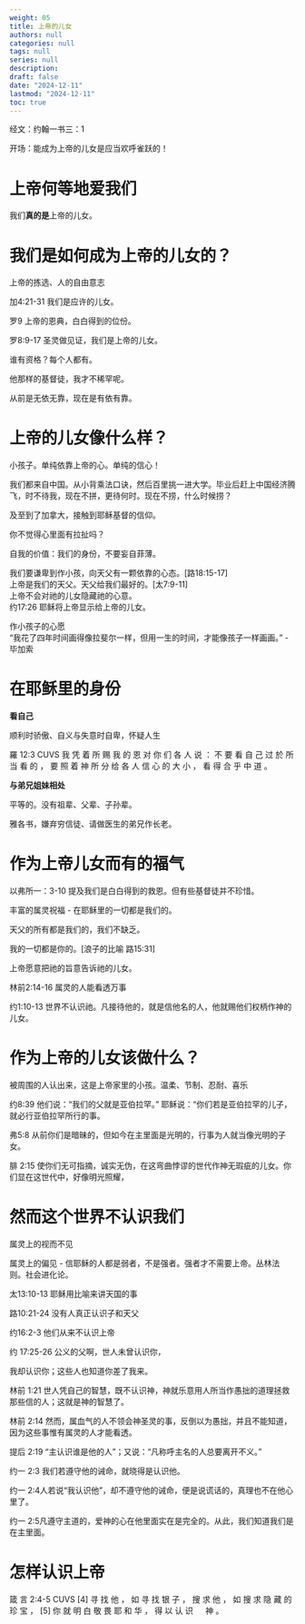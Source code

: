 ```yaml
---
weight: 05
title: 上帝的儿女
authors: null
categories: null
tags: null
series: null
description: 
draft: false
date: "2024-12-11"
lastmod: "2024-12-11"
toc: true
---
```

经文：约翰一书三：1
<!--more-->


开场：能成为上帝的儿女是应当欢呼雀跃的！

<h1><span class = "overline">上帝<b>何等地</b>爱我们</span></h1>
我们<b>真的是</b>上帝的儿女。

<h1><span class = "overline">我们是如何成为上帝的儿女的？</span></h1>
上帝的拣选、人的自由意志

加4:21-31 我们是应许的儿女。

罗9 上帝的恩典，白白得到的位份。

罗8:9-17 圣灵做见证，我们是上帝的儿女。

谁有资格？每个人都有。

他那样的基督徒，我才不稀罕呢。

从前是无依无靠，现在是有依有靠。

<h1><span class = "overline">上帝的儿女像什么样？</span></h1>
小孩子。单纯依靠上帝的心。单纯的信心！

我们都来自中国。从小背乘法口诀，然后百里挑一进大学。毕业后赶上中国经济腾飞，时不待我，现在不拼，更待何时。现在不捞，什么时候捞？

及至到了加拿大，接触到耶稣基督的信仰。

你不觉得心里面有拉扯吗？

自我的价值：我们的身份，不要妄自菲薄。

我们要谦卑到作小孩，向天父有一颗依靠的心态。[路18:15-17]    
上帝是我们的天父。天父给我们最好的。[太7:9-11]  
上帝不会对祂的儿女隐藏祂的心意。  
约17:26 耶稣将上帝显示给上帝的儿女。

作小孩子的心愿   
“我花了四年时间画得像拉斐尔一样，但用一生的时间，才能像孩子一样画画。” - 毕加索

<h1><span class = "overline">在耶稣里的身份</span></h1>
<b>看自己</b>  

顺利时骄傲、自义与失意时自卑，怀疑人生  

羅 12:3 CUVS
我 凭 着 所 赐 我 的 恩 对 你 们 各 人 说 ： 不 要 看 自 己 过 於 所 当 看 的 ， 要 照 着 神 所 分 给 各 人 信 心 的 大 小 ， 看 得 合 乎 中 道 。

<b>与弟兄姐妹相处</b>  

平等的。没有祖辈、父辈、子孙辈。

雅各书，嫌弃穷信徒、请做医生的弟兄作长老。


<h1><span class = "overline">作为上帝儿女而有的福气</span></h1>
以弗所一：3-10 提及我们是白白得到的救恩。但有些基督徒并不珍惜。

丰富的属灵祝福 - 在耶稣里的一切都是我们的。  



天父的所有都是我们的，我们不缺乏。  

我的一切都是你的。[浪子的比喻 路15:31]

上帝愿意把祂的旨意告诉祂的儿女。

林前2:14-16 属灵的人能看透万事

约1:10-13 世界不认识祂。凡接待他的，就是信他名的人，他就赐他们权柄作神的儿女。  

<h1><span class = "overline">作为上帝的儿女该做什么？</span></h1>
被周围的人认出来，这是上帝家里的小孩。温柔、节制、忍耐、喜乐

约8:39 他们说：“我们的父就是亚伯拉罕。” 耶稣说：“你们若是亚伯拉罕的儿子，就必行亚伯拉罕所行的事。

弗5:8 从前你们是暗昧的，但如今在主里面是光明的，行事为人就当像光明的子女。

腓 2:15 使你们无可指摘，诚实无伪，在这弯曲悖谬的世代作神无瑕疵的儿女。你们显在这世代中，好像明光照耀，

<h1><span class = "overline">然而这个世界不认识我们</span></h1>
属灵上的视而不见    

属灵上的偏见 - 信耶稣的人都是弱者，不是强者。强者才不需要上帝。丛林法则。社会进化论。

太13:10-13 耶稣用比喻来讲天国的事

路10:21-24 没有人真正认识子和天父

约16:2-3 他们从来不认识上帝

约 17:25-26 公义的父啊，世人未曾认识你，

我却认识你；这些人也知道你差了我来。

林前 1:21 世人凭自己的智慧，既不认识神，神就乐意用人所当作愚拙的道理拯救那些信的人；这就是神的智慧了。

林前 2:14 然而，属血气的人不领会神圣灵的事，反倒以为愚拙，并且不能知道，因为这些事惟有属灵的人才能看透。


提后 2:19 “主认识谁是他的人”；又说：“凡称呼主名的人总要离开不义。”

约一 2:3 我们若遵守他的诫命，就晓得是认识他。

约一 2:4人若说“我认识他”，却不遵守他的诫命，便是说谎话的，真理也不在他心里了。

约一 2:5凡遵守主道的，爱神的心在他里面实在是完全的。从此，我们知道我们是在主里面。


<h1><span class = "overline">怎样认识上帝</span></h1>
箴 言 2:4-5 CUVS  
[4] 寻 找 他 ， 如 寻 找 银 子 ， 搜 求 他 ， 如 搜 求 隐 藏 的 珍 宝 ，     
[5] 你 就 明 白 敬 畏 耶 和 华 ， 得 以 认 识 　 神 。  